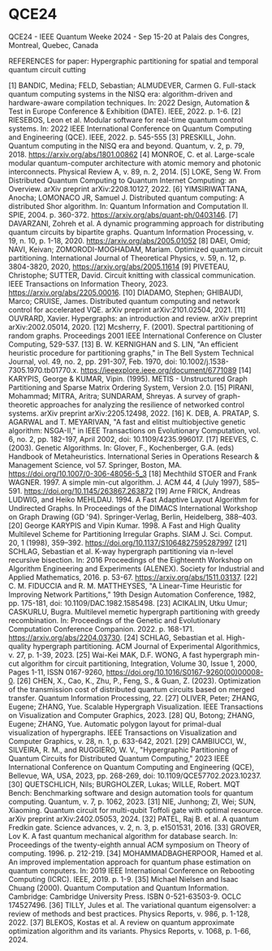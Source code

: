 # QCE24
QCE24 - IEEE Quantum Weeke 2024 - Sep 15-20 at Palais des Congres, Montreal, Quebec, Canada

REFERENCES for paper: Hypergraphic partitioning for spatial and temporal quantum circuit cutting 

[1]	BANDIC, Medina; FELD, Sebastian; ALMUDEVER, Carmen G. Full-stack quantum computing systems in the NISQ era: algorithm-driven and hardware-aware compilation techniques. In: 2022 Design, Automation & Test in Europe Conference & Exhibition (DATE). IEEE, 2022. p. 1-6. 
[2]	RIESEBOS, Leon et al. Modular software for real-time quantum control systems. In: 2022 IEEE International Conference on Quantum Computing and Engineering (QCE). IEEE, 2022. p. 545-555
[3]	PRESKILL, John. Quantum computing in the NISQ era and beyond. Quantum, v. 2, p. 79, 2018. https://arxiv.org/abs/1801.00862
[4]	MONROE, C. et al. Large-scale modular quantum-computer architecture with atomic memory and photonic interconnects. Physical Review A, v. 89, n. 2, 2014.
[5]	LOKE, Seng W. From Distributed Quantum Computing to Quantum Internet Computing: an Overview. arXiv preprint arXiv:2208.10127, 2022.
[6]	YIMSIRIWATTANA, Anocha; LOMONACO JR, Samuel J. Distributed quantum computing: A distributed Shor algorithm. In: Quantum Information and Computation II. SPIE, 2004. p. 360-372. https://arxiv.org/abs/quant-ph/0403146.
[7]	DAVARZANI, Zohreh et al. A dynamic programming approach for distributing quantum circuits by bipartite graphs. Quantum Information Processing, v. 19, n. 10, p. 1-18, 2020. https://arxiv.org/abs/2005.01052
[8]	DAEI, Omid; NAVI, Keivan; ZOMORODI-MOGHADAM, Mariam. Optimized quantum circuit partitioning. International Journal of Theoretical Physics, v. 59, n. 12, p. 3804-3820, 2020, https://arxiv.org/abs/2005.11614
[9]	PIVETEAU, Christophe; SUTTER, David. Circuit knitting with classical communication. IEEE Transactions on Information Theory, 2023. https://arxiv.org/abs/2205.00016.
[10]	DIADAMO, Stephen; GHIBAUDI, Marco; CRUISE, James. Distributed quantum computing and network control for accelerated VQE. arXiv preprint arXiv:2101.02504, 2021.
[11]	OUVRARD, Xavier. Hypergraphs: an introduction and review. arXiv preprint arXiv:2002.05014, 2020.
[12]	Mcsherry, F. (2001). Spectral partitioning of random graphs. Proceedings 2001 IEEE International Conference on Cluster Computing, 529-537.
[13]	B. W. KERNIGHAN and S. LIN, "An efficient heuristic procedure for partitioning graphs," in The Bell System Technical Journal, vol. 49, no. 2, pp. 291-307, Feb. 1970, doi: 10.1002/j.1538-7305.1970.tb01770.x. https://ieeexplore.ieee.org/document/6771089
[14]	KARYPIS, George & KUMAR, Vipin. (1995). METIS - Unstructured Graph Partitioning and Sparse Matrix Ordering System, Version 2.0. 
[15]	PIRANI, Mohammad; MITRA, Aritra; SUNDARAM, Shreyas. A survey of graph-theoretic approaches for analyzing the resilience of networked control systems. arXiv preprint arXiv:2205.12498, 2022.
[16]	K. DEB, A. PRATAP, S. AGARWAL and T. MEYARIVAN, "A fast and elitist multiobjective genetic algorithm: NSGA-II," in IEEE Transactions on Evolutionary Computation, vol. 6, no. 2, pp. 182-197, April 2002, doi: 10.1109/4235.996017.
[17]	REEVES, C. (2003). Genetic Algorithms. In: Glover, F., Kochenberger, G.A. (eds) Handbook of Metaheuristics. International Series in Operations Research & Management Science, vol 57. Springer, Boston, MA. https://doi.org/10.1007/0-306-48056-5_3
[18]	Mechthild STOER and Frank WAGNER. 1997. A simple min-cut algorithm. J. ACM 44, 4 (July 1997), 585–591. https://doi.org/10.1145/263867.263872
[19]	Arne FRICK, Andreas LUDWIG, and Heiko MEHLDAU. 1994. A Fast Adaptive Layout Algorithm for Undirected Graphs. In Proceedings of the DIMACS International Workshop on Graph Drawing (GD '94). Springer-Verlag, Berlin, Heidelberg, 388–403.
[20]	George KARYPIS and Vipin Kumar. 1998. A Fast and High Quality Multilevel Scheme for Partitioning Irregular Graphs. SIAM J. Sci. Comput. 20, 1 (1998), 359–392. https://doi.org/10.1137/S1064827595287997
[21]	SCHLAG, Sebastian et al. K-way hypergraph partitioning via n-level recursive bisection. In: 2016 Proceedings of the Eighteenth Workshop on Algorithm Engineering and Experiments (ALENEX). Society for Industrial and Applied Mathematics, 2016. p. 53-67. https://arxiv.org/abs/1511.03137.
[22]	C. M. FIDUCCIA and R. M. MATTHEYSES, "A Linear-Time Heuristic for Improving Network Partitions," 19th Design Automation Conference, 1982, pp. 175-181, doi: 10.1109/DAC.1982.1585498.
[23]	ACIKALIN, Utku Umur; CASKURLU, Bugra. Multilevel memetic hypergraph partitioning with greedy recombination. In: Proceedings of the Genetic and Evolutionary Computation Conference Companion. 2022. p. 168-171. https://arxiv.org/abs/2204.03730.
[24]	SCHLAG, Sebastian et al. High-quality hypergraph partitioning. ACM Journal of Experimental Algorithmics, v. 27, p. 1-39, 2023.
[25]	Wai-Kei MAK, D.F. WONG, A fast hypergraph min-cut algorithm for circuit partitioning, Integration, Volume 30, Issue 1, 2000, Pages 1-11, ISSN 0167-9260, https://doi.org/10.1016/S0167-9260(00)00008-0.
[26]	CHEN, X., Cao, K., Zhu, P., Feng, S., & Guan, Z. (2023). Optimization of the transmission cost of distributed quantum circuits based on merged transfer. Quantum Information Processing, 22.
[27]	OLIVER, Peter; ZHANG, Eugene; ZHANG, Yue. Scalable Hypergraph Visualization. IEEE Transactions on Visualization and Computer Graphics, 2023.
[28]	QU, Botong; ZHANG, Eugene; ZHANG, Yue. Automatic polygon layout for primal-dual visualization of hypergraphs. IEEE Transactions on Visualization and Computer Graphics, v. 28, n. 1, p. 633-642, 2021.
[29]	CAMBIUCCI, W., SILVEIRA, R. M., and RUGGIERO, W. V., "Hypergraphic Partitioning of Quantum Circuits for Distributed Quantum Computing," 2023 IEEE International Conference on Quantum Computing and Engineering (QCE), Bellevue, WA, USA, 2023, pp. 268-269, doi: 10.1109/QCE57702.2023.10237.
[30]	QUETSCHLICH, Nils; BURGHOLZER, Lukas; WILLE, Robert. MQT Bench: Benchmarking software and design automation tools for quantum computing. Quantum, v. 7, p. 1062, 2023.
[31]	NIE, Junhong; ZI, Wei; SUN, Xiaoming. Quantum circuit for multi-qubit Toffoli gate with optimal resource. arXiv preprint arXiv:2402.05053, 2024.
[32]	PATEL, Raj B. et al. A quantum Fredkin gate. Science advances, v. 2, n. 3, p. e1501531, 2016.
[33]	GROVER, Lov K. A fast quantum mechanical algorithm for database search. In: Proceedings of the twenty-eighth annual ACM symposium on Theory of computing. 1996. p. 212-219.
[34]	MOHAMMADBAGHERPOOR, Hamed et al. An improved implementation approach for quantum phase estimation on quantum computers. In: 2019 IEEE International Conference on Rebooting Computing (ICRC). IEEE, 2019. p. 1-9.
[35]	Michael Nielsen and Isaac Chuang (2000). Quantum Computation and Quantum Information. Cambridge: Cambridge University Press. ISBN 0-521-63503-9. OCLC 174527496.
[36]	TILLY, Jules et al. The variational quantum eigensolver: a review of methods and best practices. Physics Reports, v. 986, p. 1-128, 2022.
[37]	BLEKOS, Kostas et al. A review on quantum approximate optimization algorithm and its variants. Physics Reports, v. 1068, p. 1-66, 2024.

